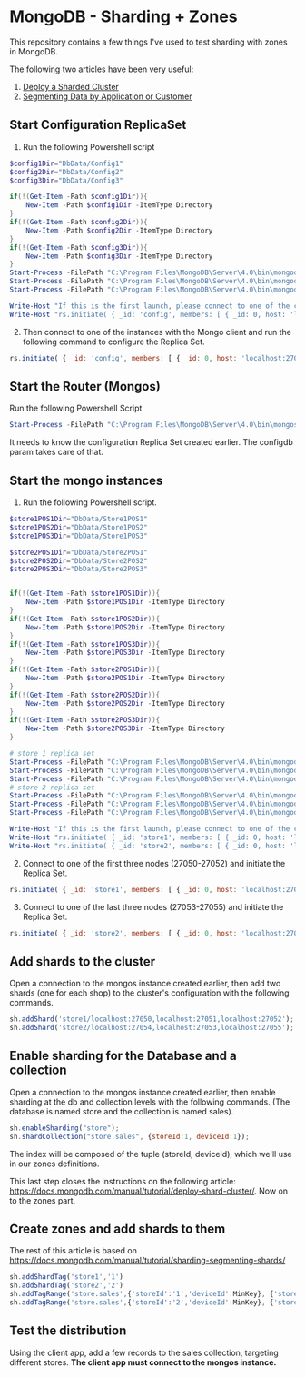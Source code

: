 # MongoDB - Sharding + Zones

This repository contains a few things I've used to test sharding with zones in MongoDB.

The following two articles have been very useful: 
1. [Deploy a Sharded Cluster](https://docs.mongodb.com/manual/tutorial/deploy-shard-cluster/)
2. [Segmenting Data by Application or Customer](https://docs.mongodb.com/manual/tutorial/sharding-segmenting-shards/) 


## Start Configuration ReplicaSet

1. Run the following Powershell script

```Powershell
$config1Dir="DbData/Config1"
$config2Dir="DbData/Config2"
$config3Dir="DbData/Config3"

if(!(Get-Item -Path $config1Dir)){
    New-Item -Path $config1Dir -ItemType Directory
}
if(!(Get-Item -Path $config2Dir)){
    New-Item -Path $config2Dir -ItemType Directory
}
if(!(Get-Item -Path $config3Dir)){
    New-Item -Path $config3Dir -ItemType Directory
}
Start-Process -FilePath "C:\Program Files\MongoDB\Server\4.0\bin\mongod.exe" -ArgumentList "--port 27031 --configsvr --dbpath $config1Dir --replSet config"
Start-Process -FilePath "C:\Program Files\MongoDB\Server\4.0\bin\mongod.exe" -ArgumentList "--port 27032 --configsvr --dbpath $config2Dir --replSet config"
Start-Process -FilePath "C:\Program Files\MongoDB\Server\4.0\bin\mongod.exe" -ArgumentList "--port 27033 --configsvr --dbpath $config3Dir --replSet config"

Write-Host "If this is the first launch, please connect to one of the config mongod instances and run the following command"
Write-Host "rs.initiate( { _id: 'config', members: [ { _id: 0, host: 'localhost:27031' }, { _id: 1, host: 'localhost:27032' }, { _id: 2, host: 'localhost:27033' } ] } )"

```

2. Then connect to one of the instances with the Mongo client and run the following command to configure the Replica Set.

```javascript
rs.initiate( { _id: 'config', members: [ { _id: 0, host: 'localhost:27031' }, { _id: 1, host: 'localhost:27032' }, { _id: 2, host: 'localhost:27033' } ] }
```

## Start the Router (Mongos)

Run the following Powershell Script

```Powershell
Start-Process -FilePath "C:\Program Files\MongoDB\Server\4.0\bin\mongos.exe" -ArgumentList "--configdb config/localhost:27031,localhost:27032,localhost:27033 --port 27040"
```

It needs to know the configuration Replica Set created earlier. The configdb param takes care of that.

## Start the mongo instances 

1. Run the following Powershell script.

```Powershell
$store1POS1Dir="DbData/Store1POS1"
$store1POS2Dir="DbData/Store1POS2"
$store1POS3Dir="DbData/Store1POS3"

$store2POS1Dir="DbData/Store2POS1"
$store2POS2Dir="DbData/Store2POS2"
$store2POS3Dir="DbData/Store2POS3"


if(!(Get-Item -Path $store1POS1Dir)){
    New-Item -Path $store1POS1Dir -ItemType Directory
}
if(!(Get-Item -Path $store1POS2Dir)){
    New-Item -Path $store1POS2Dir -ItemType Directory
}
if(!(Get-Item -Path $store1POS3Dir)){
    New-Item -Path $store1POS3Dir -ItemType Directory
}
if(!(Get-Item -Path $store2POS1Dir)){
    New-Item -Path $store2POS1Dir -ItemType Directory
}
if(!(Get-Item -Path $store2POS2Dir)){
    New-Item -Path $store2POS2Dir -ItemType Directory
}
if(!(Get-Item -Path $store2POS3Dir)){
    New-Item -Path $store2POS3Dir -ItemType Directory
}

# store 1 replica set 
Start-Process -FilePath "C:\Program Files\MongoDB\Server\4.0\bin\mongod.exe" -ArgumentList "--port 27050 --shardsvr --replSet store1 --dbpath $store1POS1Dir"
Start-Process -FilePath "C:\Program Files\MongoDB\Server\4.0\bin\mongod.exe" -ArgumentList "--port 27051 --shardsvr --replSet store1 --dbpath $store1POS2Dir"
Start-Process -FilePath "C:\Program Files\MongoDB\Server\4.0\bin\mongod.exe" -ArgumentList "--port 27052 --shardsvr --replSet store1 --dbpath $store1POS3Dir"
# store 2 replica set
Start-Process -FilePath "C:\Program Files\MongoDB\Server\4.0\bin\mongod.exe" -ArgumentList "--port 27053 --shardsvr --replSet store2 --dbpath $store2POS1Dir"
Start-Process -FilePath "C:\Program Files\MongoDB\Server\4.0\bin\mongod.exe" -ArgumentList "--port 27054 --shardsvr --replSet store2 --dbpath $store2POS2Dir"
Start-Process -FilePath "C:\Program Files\MongoDB\Server\4.0\bin\mongod.exe" -ArgumentList "--port 27055 --shardsvr --replSet store2 --dbpath $store2POS3Dir"

Write-Host "If this is the first launch, please connect to one of the config mongod instances and run the following commands"
Write-Host "rs.initiate( { _id: 'store1', members: [ { _id: 0, host: 'localhost:27050' }, { _id: 1, host: 'localhost:27051' }, { _id: 2, host: 'localhost:27052' } ] } )"
Write-Host "rs.initiate( { _id: 'store2', members: [ { _id: 0, host: 'localhost:27053' }, { _id: 1, host: 'localhost:27054' }, { _id: 2, host: 'localhost:27055' } ] } )"

```

2. Connect to one of the first three nodes (27050-27052) and initiate the Replica Set. 

```javascript
rs.initiate( { _id: 'store1', members: [ { _id: 0, host: 'localhost:27050' }, { _id: 1, host: 'localhost:27051' }, { _id: 2, host: 'localhost:27052' } ] } )
```

3. Connect to one of the last three nodes (27053-27055) and initiate the Replica Set.

```javascript
rs.initiate( { _id: 'store2', members: [ { _id: 0, host: 'localhost:27053' }, { _id: 1, host: 'localhost:27054' }, { _id: 2, host: 'localhost:27055' } ] } )
```

## Add shards to the cluster

Open a connection to the mongos instance created earlier, then add two shards (one for each shop) to the cluster's configuration with the following commands. 

```javascript
sh.addShard('store1/localhost:27050,localhost:27051,localhost:27052');
sh.addShard('store2/localhost:27054,localhost:27053,localhost:27055');
```

## Enable sharding for the Database and a collection

Open a connection to the mongos instance created earlier, then enable sharding at the db and collection levels with the following commands. (The database is named store and the collection is named sales).

```javascript
sh.enableSharding("store");
sh.shardCollection("store.sales", {storeId:1, deviceId:1});
```

The index will be composed of the tuple (storeId, deviceId), which we'll use in our zones definitions. 

This last step closes the instructions on the following article: https://docs.mongodb.com/manual/tutorial/deploy-shard-cluster/. Now on to the zones part. 

## Create zones and add shards to them

The rest of this article is based on https://docs.mongodb.com/manual/tutorial/sharding-segmenting-shards/ 

```javascript
sh.addShardTag('store1','1')
sh.addShardTag('store2','2')
sh.addTagRange('store.sales',{'storeId':'1','deviceId':MinKey}, {'storeId':'1','deviceId':MaxKey},'1')
sh.addTagRange('store.sales',{'storeId':'2','deviceId':MinKey}, {'storeId':'2','deviceId':MaxKey},'2')
```

## Test the distribution
Using the client app, add a few records to the sales collection, targeting different stores. __**The client app must connect to the mongos instance.**__
